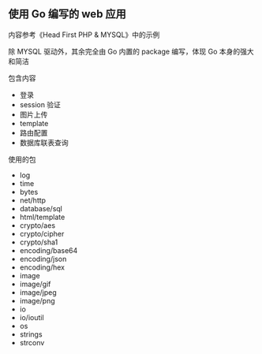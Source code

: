 ## 使用 Go 编写的 web 应用

内容参考《Head First PHP & MYSQL》中的示例

除 MYSQL 驱动外，其余完全由 Go 内置的 package 编写，体现 Go 本身的强大和简洁

包含内容
- 登录
- session 验证
- 图片上传
- template
- 路由配置
- 数据库联表查询

使用的包
- log
- time
- bytes
- net/http
- database/sql
- html/template
- crypto/aes
- crypto/cipher
- crypto/sha1
- encoding/base64
- encoding/json
- encoding/hex
- image
- image/gif
- image/jpeg
- image/png
- io
- io/ioutil
- os
- strings
- strconv